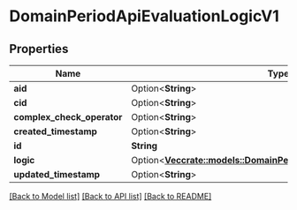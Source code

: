 # DomainPeriodApiEvaluationLogicV1

## Properties

Name | Type | Description | Notes
------------ | ------------- | ------------- | -------------
**aid** | Option<**String**> |  | [optional]
**cid** | Option<**String**> |  | [optional]
**complex_check_operator** | Option<**String**> |  | [optional]
**created_timestamp** | Option<**String**> |  | [optional]
**id** | **String** |  |
**logic** | Option<[**Vec<crate::models::DomainPeriodApiEvaluationLogicItemV1>**](domain.APIEvaluationLogicItemV1.md)> |  | [optional]
**updated_timestamp** | Option<**String**> |  | [optional]

[[Back to Model list]](./README.md#documentation-for-models) [[Back to API list]](./README.md#documentation-for-api-endpoints) [[Back to README]](../README.md)
